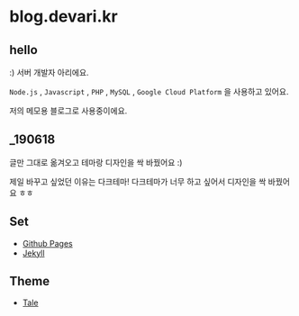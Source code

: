# blog.devari.kr

## hello

:) 서버 개발자 아리에요.

`Node.js` , `Javascript` , `PHP` , `MySQL` , `Google Cloud Platform` 을 사용하고 있어요.

저의 메모용 블로그로 사용중이에요.

## _190618

글만 그대로 옮겨오고 테마랑 디자인을 싹 바꿨어요 :)

제일 바꾸고 싶었던 이유는 다크테마! 다크테마가 너무 하고 싶어서 디자인을 싹 바꿨어요 ㅎㅎ

## Set

- [Github Pages](https://pages.github.com/)
- [Jekyll](https://jekyllrb-ko.github.io/)

## Theme

- [Tale](https://chesterhow.github.io/tale/)
